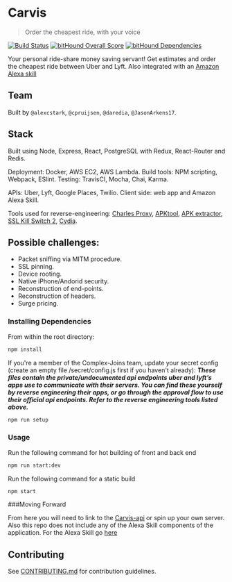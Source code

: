 # Carvis
  > Order the cheapest ride, with your voice

[![Build Status](https://travis-ci.org/complex-joins/carvis.svg?branch=master)](https://travis-ci.org/complex-joins/carvis) [![bitHound Overall Score](https://www.bithound.io/github/complex-joins/carvis/badges/score.svg)](https://www.bithound.io/github/complex-joins/carvis) [![bitHound Dependencies](https://www.bithound.io/github/complex-joins/carvis/badges/dependencies.svg)](https://www.bithound.io/github/complex-joins/carvis/master/dependencies/npm)

Your personal ride-share money saving servant! Get estimates and order the cheapest ride between Uber and Lyft. Also integrated with an [Amazon Alexa skill](https://github.com/complex-joins/alexa-poc) 

## Team

Built by `@alexcstark`, `@cpruijsen`, `@daredia`, `@JasonArkens17`.

## Stack

Built using Node, Express, React, PostgreSQL with Redux, React-Router and Redis.

Deployment: Docker, AWS EC2, AWS Lambda.
Build tools: NPM scripting, Webpack, ESlint.
Testing: TravisCI, Mocha, Chai, Karma.

APIs: Uber, Lyft, Google Places, Twilio.
Client side: web app and Amazon Alexa Skill.

Tools used for reverse-engineering: [Charles Proxy](https://www.charlesproxy.com/), [APKtool](https://ibotpeaches.github.io/Apktool/), [APK extractor](https://play.google.com/store/apps/details?id=com.ext.ui&hl=en), [SSL Kill Switch 2](https://github.com/nabla-c0d3/ssl-kill-switch2), [Cydia](https://cydia.saurik.com/).

## Possible challenges:
* Packet sniffing via MITM procedure.
* SSL pinning.
* Device rooting.
* Native iPhone/Andorid security.
* Reconstruction of end-points.
* Reconstruction of headers.
* Surge pricing.

### Installing Dependencies

From within the root directory:
```sh
npm install
```

If you're a member of the Complex-Joins team, update your secret config (create an empty file /secret/config.js first if you haven't already): ***These files contain the private/undocumented api endpoints uber and lyft’s apps use to communicate with their servers. You can find these yourself by reverse engineering their apps, or go through the approval flow to use their official api endpoints. Refer to the reverse engineering tools listed above.***
```sh
npm run setup
```


### Usage

Run the following command for hot building of front and back end
```sh
npm run start:dev
```


Run the following command for a static build
```sh
npm start
```

###Moving Forward

From here you will need to link to the [Carvis-api](https://github.com/complex-joins/carvis-api) or spin up your own server.
Also this repo does not include any of the Alexa Skill components of the application. For the Alexa Skill go [here](https://github.com/complex-joins/alexa-poc)
## Contributing

See [CONTRIBUTING.md](CONTRIBUTING.md) for contribution guidelines.
